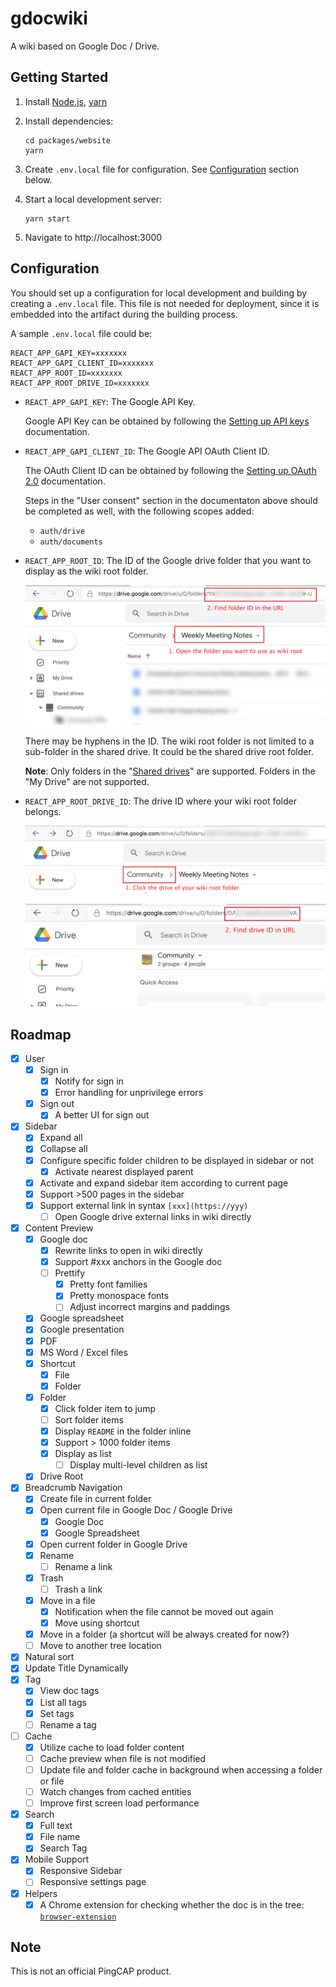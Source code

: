 # gdocwiki

A wiki based on Google Doc / Drive.

## Getting Started

1. Install [Node.js](https://nodejs.org/en/download/package-manager/), [yarn](https://classic.yarnpkg.com/en/docs/install)

2. Install dependencies:

   ```shell
   cd packages/website
   yarn
   ```

3. Create `.env.local` file for configuration. See [Configuration](#configuration) section below.

4. Start a local development server:

   ```shell
   yarn start
   ```

5. Navigate to http://localhost:3000

## Configuration

You should set up a configuration for local development and building by creating a `.env.local` file. This file is not needed for deployment, since it is embedded into the artifact during the building process.

A sample `.env.local` file could be:

```plain
REACT_APP_GAPI_KEY=xxxxxxx
REACT_APP_GAPI_CLIENT_ID=xxxxxxx
REACT_APP_ROOT_ID=xxxxxxx
REACT_APP_ROOT_DRIVE_ID=xxxxxxx
```

- `REACT_APP_GAPI_KEY`: The Google API Key.

  Google API Key can be obtained by following the [Setting up API keys](https://support.google.com/googleapi/answer/6158862) documentation.

- `REACT_APP_GAPI_CLIENT_ID`: The Google API OAuth Client ID.

  The OAuth Client ID can be obtained by following the [Setting up OAuth 2.0](https://support.google.com/googleapi/answer/6158849) documentation.

  Steps in the "User consent" section in the documentaton above should be completed as well, with the following scopes added:

  - `auth/drive`
  - `auth/documents`

- `REACT_APP_ROOT_ID`: The ID of the Google drive folder that you want to display as the wiki root folder.

  ![](etc/root_folder.png)

  There may be hyphens in the ID. The wiki root folder is not limited to a sub-folder in the shared drive. It could be the shared drive root folder.

  **Note**: Only folders in the "[Shared drives](https://support.google.com/a/users/answer/9310351)" are supported. Folders in the "My Drive" are not supported.

- `REACT_APP_ROOT_DRIVE_ID`: The drive ID where your wiki root folder belongs.

  ![](etc/root_drive_1.png)

  ![](etc/root_drive_2.png)

## Roadmap

- [x] User
  - [x] Sign in
    - [x] Notify for sign in
    - [x] Error handling for unprivilege errors
  - [x] Sign out
    - [x] A better UI for sign out
- [x] Sidebar
  - [x] Expand all
  - [x] Collapse all
  - [x] Configure specific folder children to be displayed in sidebar or not
    - [x] Activate nearest displayed parent
  - [x] Activate and expand sidebar item according to current page
  - [x] Support >500 pages in the sidebar
  - [x] Support external link in syntax `[xxx](https://yyy)`
    - [ ] Open Google drive external links in wiki directly
- [x] Content Preview
  - [x] Google doc
    - [x] Rewrite links to open in wiki directly
    - [x] Support #xxx anchors in the Google doc
    - [ ] Prettify
      - [x] Pretty font families
      - [x] Pretty monospace fonts
      - [ ] Adjust incorrect margins and paddings
  - [x] Google spreadsheet
  - [x] Google presentation
  - [x] PDF
  - [x] MS Word / Excel files
  - [x] Shortcut
    - [x] File
    - [x] Folder
  - [x] Folder
    - [x] Click folder item to jump
    - [ ] Sort folder items
    - [x] Display `README` in the folder inline
    - [x] Support > 1000 folder items
    - [x] Display as list
      - [ ] Display multi-level children as list
  - [x] Drive Root
- [x] Breadcrumb Navigation
  - [x] Create file in current folder
  - [x] Open current file in Google Doc / Google Drive
    - [x] Google Doc
    - [x] Google Spreadsheet
  - [x] Open current folder in Google Drive
  - [x] Rename
    - [ ] Rename a link
  - [x] Trash
    - [ ] Trash a link
  - [x] Move in a file
    - [x] Notification when the file cannot be moved out again
    - [x] Move using shortcut
  - [x] Move in a folder (a shortcut will be always created for now?)
  - [ ] Move to another tree location
- [x] Natural sort
- [x] Update Title Dynamically
- [x] Tag
  - [x] View doc tags
  - [x] List all tags
  - [x] Set tags
  - [ ] Rename a tag
- [ ] Cache
  - [x] Utilize cache to load folder content
  - [ ] Cache preview when file is not modified
  - [ ] Update file and folder cache in background when accessing a folder or file
  - [ ] Watch changes from cached entities
  - [ ] Improve first screen load performance
- [x] Search
  - [x] Full text
  - [x] File name
  - [x] Search Tag
- [x] Mobile Support
  - [x] Responsive Sidebar
  - [ ] Responsive settings page
- [x] Helpers
  - [x] A Chrome extension for checking whether the doc is in the tree: [`browser-extension`](./packages/browser-extension)

## Note

This is not an official PingCAP product.
